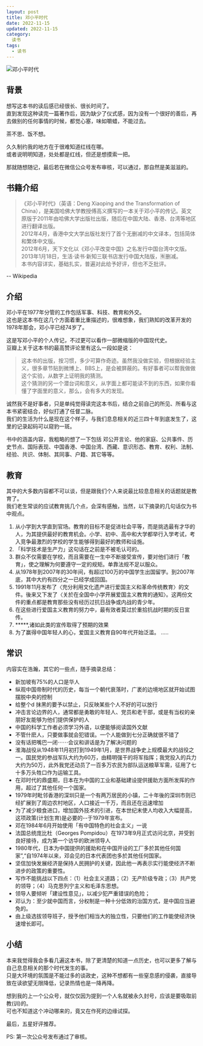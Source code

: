 ```yaml
---
layout: post
title: 邓小平时代
date: 2022-11-15
updated: 2022-11-15
category:
  读书
tags: 
  - 读书
---
```


![邓小平时代](https://cdn.statically.io/gh/liugezhou/image@master/blog/read003dxpsd.webp)
<!--more-->

## 背景
想写这本书的读后感已经很长、很长时间了。  
直到发现这种读完一篇著作后，因为缺少了仪式感，因为没有一个很好的善后，再去做别的任何事情的时候，都觉心塞，味如嚼蜡，不能过去。 

茶不思、饭不想。  

久久制约我的地方在于很难知道红线在哪。  
或者说明明知道，处处都是红线，但还是想摸索一把。  

那就随想随记，最后若在微信公众号发布审核，可以通过，那自然是美滋滋的。 

## 书籍介绍
> 《邓小平时代》（英语：Deng Xiaoping and the Transformation of China），是美国哈佛大学教授傅高义撰写的一本关于邓小平的传记。英文原版于2011年由哈佛大学出版社出版，随后在中国大陆、香港、台湾等地区进行翻译出版。   
> 2012年4月，香港中文大学出版社发行了首个无删减的中文译本，包括简体和繁体中文版。   
> 2012年6月，天下文化以《邓小平改变中国》之名发行中国台湾中文版。   
> 2013年1月18日，生活·读书·新知三联书店发行中国大陆版，🈶️删减。   
> 本书内容详实，基础扎实，普遍对此给予好评，但也不乏批评。

-- Wikipedia

## 介绍

邓小平在1977年分管的工作包括军事、科技、教育和外交。  
这也是这本书在这几个方面着重比重描述的，很难想象，我们熟知的改革开发的1978年那会，邓小平已经74岁了。  

这是写邓小平的个人传记，不过更可以看作一部微缩版的中国现代史。  
豆瓣上关于这本书的最高赞评论里有这么一段如是说：  

> 这本书的出版，按习惯，多少可算作奇迹。虽然我没做实验，但根据经验主义，很多章节贴到微博上、BBS上，是会被屏蔽的。有好事者可以帮我做做这个实验，从数字上证明我的猜测。   
> 这个猜测的另一个潜台词和意义，从字面上都可能读不到的东西，如果你看懂了字面里的意义，那么，会有多大的发现。

诚然我不是好事者，只是单纯觉得读完这本书后，结合之前自己的所见、所看与这本书紧密结合，好似打通了任督二脉。  
我们的生活为什么是现在这个样子，与我们息息相关的近三四十年到底发生了，这里的记录起码可以窥豹一斑。  

书中的涵盖内容，我粗略的想了一下包括 邓公开言论、他的家庭、公共事件、历史节点、国际表现、中国香港、中国台湾、西藏、意识形态、教育、权利、法制、经验、共识、体制、其同事、户籍、其它等等。  

## 教育

其中的大多数内容都不可以谈，但是跟我们个人来说最比较息息相关的话题就是教育了。  
我们老生常谈的应试教育挑几个点，会深有感触，当然，以下摘录的几句话仅为书中观点。  

1. 从小学到大学直到官场。教育的目标不是促进社会平等，而是挑选最有才华的人，为其提供最好的教育机会。小学、初中、高中和大学都举行入学考试，考入竞争最激烈的学校的学生能够得到最好的教师和设施。 
2. 「科学技术是生产力」这句话在之前是不被毛认可的。 
3. 群众不仅需要在学校，而且需要在一生中不断接受宣传，要对他们进行「教育」，使之理解为何要遵守一定的规矩。单靠法规不足以服众。 
4. 从1978年到2007年的30年间，有超过100万的中国学生出国留学。到2007年底，其中大约有四分之一已经学成回国。  
5. 1991年11月发布了〈充分利用文化遗产进行爱国主义和革命传统教育〉的文件。後来又下发了〈关於在全国中小学开展爱国主义教育的通知〉。这两份文件的重点都是教育那些没有经历过抗日战争或内战的青少年。 
6. 在这些进行爱国主义教育的努力中，最有效者莫过於重拾抗战时期的反日宣传。   
7. *****,诸如此类的宣传取得了预期的效果 
8. 为了赢得中国年轻人的心，爱国主义教育自90年代开始泛滥。 
.....

## 常识
内容实在浩瀚，其它的一些点，随手摘录总结：

- 新加坡有75%的人口是华人 
- 纵观中国帝制时代的历史，每当一个朝代衰落时，广袤的边境地区就开始试图摆脱中央的控制  
- 给整个d 抹黑的要予以禁止，只反映某些个人不好的可以放行  
- 冲击言论边界的人，通常都是勇敢的年轻人、党员和老干部，或是有当权的亲朋好友能够为他们提供保护的人  
- 中国的科学工作者必须学习外语，以便能够阅读国外文献  
- 不管什麽人，只要做事就会犯错误。一个人能做到七分正确就很不错了
- 没有话把嘴巴一闭⋯⋯会议和讲话是为了解决问题的
- 淮海战役从1948年11月初打到1949年1月，是世界战争史上规模最大的战役之一。国民党的参战军队大约为60万，由精明强干的将军指挥；我党投入的兵力大约为50万，此外我党还动员了一百多万农民为部队运送粮草军需，征用了七十多万头牲口作为运输工具。
- 在邓时代的鼎盛期，日本在为中国的工业和基础建设提供援助方面所发挥的作用，超过了其他任何一个国家。
- 1979年时毗邻香港的深圳只是一个有两万居民的小镇，二十年後的深圳市则已经扩展到了周边农村地区，人口接近一千万，而且还在迅速增加
- 为了减少粮食进口，增加国外技术的引进，在本世纪末使人均收入大幅提高，这项政策(计划生育)是必要的--于1979年宣布。
- 邓在1984年6月开始使用「有中国特色的社会主义」一说 
- 法国总统庞比杜（Georges Pompidou）在1973年9月正式访问北京，并受到良好接待，成为第一个访华的欧洲领导人
- 1980年代，日本为中国提供的援助和在中国开设的工厂多於其他任何国家”,“自1974年以来，邓会见的日本代表团也多於其他任何国家。
- 坚信加快发展经济是保持人民拥护的关键，因此他一再表示实行能使经济不断进步的政策的重要性。
- 写作不能挑战以下四点：（1）社会主义道路；（2）无产阶级专政；（3）共产党的领导；（4）马克思列宁主义和毛泽东思想。
- 领导人要倾听「建设性意见」，以减少犯严重错误的危险；
- 邓认为：至少就中国而言，分权制是一种十分低效的治国方式，是中国应当避免的。
- 由上级选拔领导班子，授予他们相当大的独立性，只要他们的工作能使经济快速增长即可。

## 小结
本来我觉得我会多看几遍这本书，除了更清楚的知道一点历史，也可以更多了解与自己息息相关的那个时代发生的事。  
只是大环境的氛围是不能过多的谈政史，这种不想都有一些窒息感的侵袭，直接导致在读欲望无限降低，记录热情也是一降再降。  

想到我的上一个公众号，就仅仅因为提到一个人名就被永久封号，应该是要吸取前教(训)的。    
可也不知道这个冲动哪来的，竟又在作死的边缘试探。  

最后，五星好评推荐。   

PS: 第一次公众号发布通过了审核。